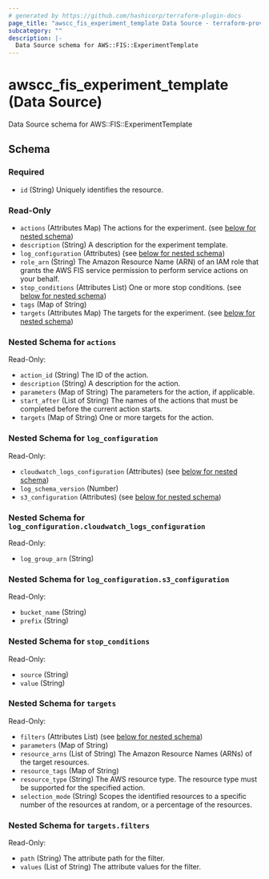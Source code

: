 ```yaml
---
# generated by https://github.com/hashicorp/terraform-plugin-docs
page_title: "awscc_fis_experiment_template Data Source - terraform-provider-awscc"
subcategory: ""
description: |-
  Data Source schema for AWS::FIS::ExperimentTemplate
---
```


# awscc_fis_experiment_template (Data Source)

Data Source schema for AWS::FIS::ExperimentTemplate



<!-- schema generated by tfplugindocs -->
## Schema

### Required

- `id` (String) Uniquely identifies the resource.

### Read-Only

- `actions` (Attributes Map) The actions for the experiment. (see [below for nested schema](#nestedatt--actions))
- `description` (String) A description for the experiment template.
- `log_configuration` (Attributes) (see [below for nested schema](#nestedatt--log_configuration))
- `role_arn` (String) The Amazon Resource Name (ARN) of an IAM role that grants the AWS FIS service permission to perform service actions on your behalf.
- `stop_conditions` (Attributes List) One or more stop conditions. (see [below for nested schema](#nestedatt--stop_conditions))
- `tags` (Map of String)
- `targets` (Attributes Map) The targets for the experiment. (see [below for nested schema](#nestedatt--targets))

<a id="nestedatt--actions"></a>
### Nested Schema for `actions`

Read-Only:

- `action_id` (String) The ID of the action.
- `description` (String) A description for the action.
- `parameters` (Map of String) The parameters for the action, if applicable.
- `start_after` (List of String) The names of the actions that must be completed before the current action starts.
- `targets` (Map of String) One or more targets for the action.


<a id="nestedatt--log_configuration"></a>
### Nested Schema for `log_configuration`

Read-Only:

- `cloudwatch_logs_configuration` (Attributes) (see [below for nested schema](#nestedatt--log_configuration--cloudwatch_logs_configuration))
- `log_schema_version` (Number)
- `s3_configuration` (Attributes) (see [below for nested schema](#nestedatt--log_configuration--s3_configuration))

<a id="nestedatt--log_configuration--cloudwatch_logs_configuration"></a>
### Nested Schema for `log_configuration.cloudwatch_logs_configuration`

Read-Only:

- `log_group_arn` (String)


<a id="nestedatt--log_configuration--s3_configuration"></a>
### Nested Schema for `log_configuration.s3_configuration`

Read-Only:

- `bucket_name` (String)
- `prefix` (String)



<a id="nestedatt--stop_conditions"></a>
### Nested Schema for `stop_conditions`

Read-Only:

- `source` (String)
- `value` (String)


<a id="nestedatt--targets"></a>
### Nested Schema for `targets`

Read-Only:

- `filters` (Attributes List) (see [below for nested schema](#nestedatt--targets--filters))
- `parameters` (Map of String)
- `resource_arns` (List of String) The Amazon Resource Names (ARNs) of the target resources.
- `resource_tags` (Map of String)
- `resource_type` (String) The AWS resource type. The resource type must be supported for the specified action.
- `selection_mode` (String) Scopes the identified resources to a specific number of the resources at random, or a percentage of the resources.

<a id="nestedatt--targets--filters"></a>
### Nested Schema for `targets.filters`

Read-Only:

- `path` (String) The attribute path for the filter.
- `values` (List of String) The attribute values for the filter.
